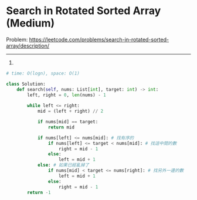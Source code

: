 Search in Rotated Sorted Array (Medium)
===

Problem: https://leetcode.com/problems/search-in-rotated-sorted-array/description/

---

1.
```python
# time: O(logn), space: O(1)

class Solution:
    def search(self, nums: List[int], target: int) -> int:
        left, right = 0, len(nums) - 1        
        
        while left <= right:
            mid = (left + right) // 2

            if nums[mid] == target:
                return mid

            if nums[left] <= nums[mid]: # 找有序的
                if nums[left] <= target < nums[mid]: # 找這中間的數
                    right = mid - 1
                else:
                    left = mid + 1
            else: # 如果已經亂掉了
                if nums[mid] < target <= nums[right]: # 找另外一邊的數
                    left = mid + 1
                else:
                    right = mid - 1
        return -1
```
